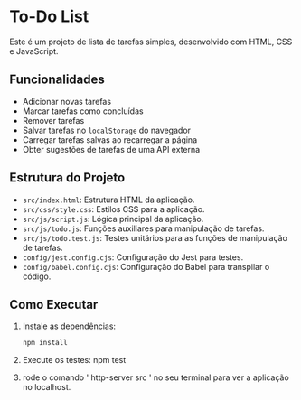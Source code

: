 # To-Do List

Este é um projeto de lista de tarefas simples, desenvolvido com HTML, CSS e JavaScript.

## Funcionalidades

- Adicionar novas tarefas
- Marcar tarefas como concluídas
- Remover tarefas
- Salvar tarefas no `localStorage` do navegador
- Carregar tarefas salvas ao recarregar a página
- Obter sugestões de tarefas de uma API externa

## Estrutura do Projeto

- `src/index.html`: Estrutura HTML da aplicação.
- `src/css/style.css`: Estilos CSS para a aplicação.
- `src/js/script.js`: Lógica principal da aplicação.
- `src/js/todo.js`: Funções auxiliares para manipulação de tarefas.
- `src/js/todo.test.js`: Testes unitários para as funções de manipulação de tarefas.
- `config/jest.config.cjs`: Configuração do Jest para testes.
- `config/babel.config.cjs`: Configuração do Babel para transpilar o código.

## Como Executar

1. Instale as dependências:
   ```sh
   npm install

2. Execute os testes:
   npm test

3. rode o comando ' http-server src ' no seu terminal para ver a aplicação no localhost.
